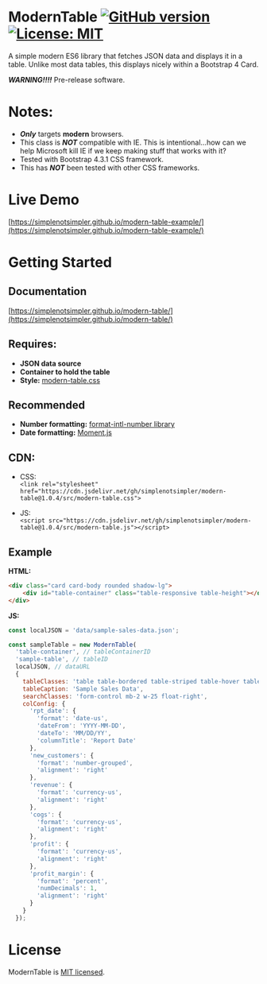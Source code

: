 # ModernTable [![GitHub version](https://badge.fury.io/gh/simplenotsimpler%2Fmodern-table.svg)](https://badge.fury.io/gh/simplenotsimpler%2Fmodern-table) [![License: MIT](https://img.shields.io/badge/License-MIT-brightgreen.svg)](https://opensource.org/licenses/MIT)
A simple modern ES6 library that fetches JSON data and displays it in a table. Unlike most data tables, this displays nicely within a Bootstrap 4 Card. 

__*WARNING!!!!*__ Pre-release software.

# Notes:
* __*Only*__ targets **modern** browsers. 
* This class is ___NOT___  compatible with IE. This is intentional...how can we help Microsoft kill IE if we keep making stuff that works with it?
* Tested with Bootstrap 4.3.1 CSS framework.
* This has __*NOT*__ been tested with other CSS frameworks.

# Live Demo
[https://simplenotsimpler.github.io/modern-table-example/](https://simplenotsimpler.github.io/modern-table-example/)

# Getting Started
## Documentation
[https://simplenotsimpler.github.io/modern-table/](https://simplenotsimpler.github.io/modern-table/)

## Requires:
* **JSON data source**
* **Container to hold the table**
* **Style:** [modern-table.css](/src/modern-table.css)

## Recommended
* **Number formatting:** [format-intl-number library](https://github.com/simplenotsimpler/format-intl-number)
* **Date formatting:** [Moment.js](https://momentjs.com/)

## CDN:
* CSS:  
`<link rel="stylesheet" href="https://cdn.jsdelivr.net/gh/simplenotsimpler/modern-table@1.0.4/src/modern-table.css">`

* JS:  
`<script src="https://cdn.jsdelivr.net/gh/simplenotsimpler/modern-table@1.0.4/src/modern-table.js"></script>`

## Example
**HTML:**
```html
<div class="card card-body rounded shadow-lg">
    <div id="table-container" class="table-responsive table-height"></div>
</div>
```
**JS:**
```javascript
const localJSON = 'data/sample-sales-data.json';

const sampleTable = new ModernTable(
  'table-container', // tableContainerID
  'sample-table', // tableID
  localJSON, // dataURL
  {
    tableClasses: 'table table-bordered table-striped table-hover table-sticky table-sm',
    tableCaption: 'Sample Sales Data',  
    searchClasses: 'form-control mb-2 w-25 float-right',
    colConfig: {
      'rpt_date': {
        'format': 'date-us',
        'dateFrom': 'YYYY-MM-DD',
        'dateTo': 'MM/DD/YY',
        'columnTitle': 'Report Date'
      },
      'new_customers': {
        'format': 'number-grouped',
        'alignment': 'right'
      },
      'revenue': {
        'format': 'currency-us',
        'alignment': 'right'
      },
      'cogs': {
        'format': 'currency-us',
        'alignment': 'right'
      },
      'profit': {
        'format': 'currency-us',
        'alignment': 'right'
      },
      'profit_margin': {
        'format': 'percent',
        'numDecimals': 1,
        'alignment': 'right'
      }
    }
  });
```
# License
ModernTable is [MIT licensed](./LICENSE).